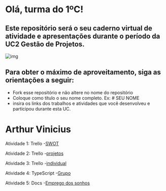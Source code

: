 # Olá, turma do 1ºC! 
## Este repositório será o seu caderno virtual de atividade e apresentações durante o período da UC2 Gestão de Projetos. 

![img](https://blog.acelerato.com/wp-content/uploads/2020/08/5-beneficios-da-gesta%CC%83o-de-projetos-para-a-sua-empresa-1200x640.png)

## Para obter o máximo de aproveitamento, siga as orientações a seguir:

- Fork esse repositório e não altere no nome do repositório
- Coloque como título o seu nome completo. Ex: # SEU NOME
- insira os links dos trabalhos e atividades que você desenvolveu e participou durante esta UC.

# Arthur Vinicius

Atividade 1: Trello 
-[SWOT](https://trello.com/invite/b/3dmfpsRr/ATTIa72ae56c071acf1cd578b8969f2369b2D3D16B2C/analise-swot)

Atividade 2: Trello
-[projetos](https://trello.com/invite/b/ksOulXjE/ATTI84ecb415bc219d8ee5ee5bbca40c40668649F495/gerenciamento-de-projetos)

Atividade 3: Trello
-[individual](https://trello.com/invite/b/Pyz6kEWU/ATTIc5bd74cda62183e5a8cc4ab73e1e28112BE5395C/minhas-metas)

Atividade 4: TypeScript
-[Grupo](https://www.canva.com/design/DAGEjUJ54Pc/feL3I6NAOpKGJy6lopU_aQ/edit?utm_content=DAGEjUJ54Pc&utm_campaign=designshare&utm_medium=link2&utm_source=sharebutton)

Atividade 5: Docs
-[Emprego dos sonhos](https://docs.google.com/document/d/1iC1bf3MxepYodWFxdVvmHMNvaeefqgDOqkx0rw5k0GU/edit?usp=sharing)
